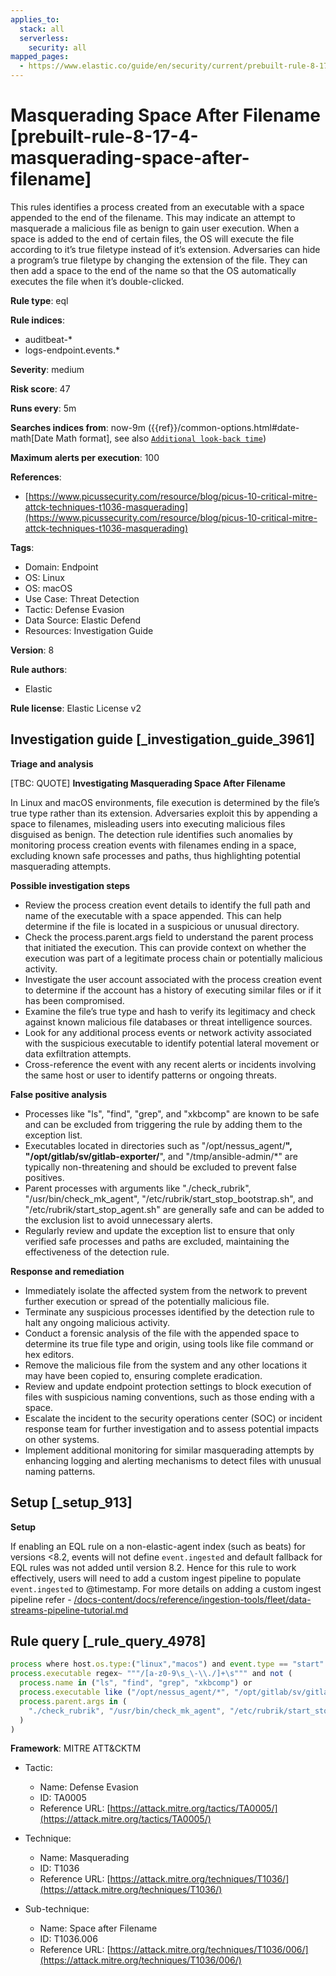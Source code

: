 ```yaml
---
applies_to:
  stack: all
  serverless:
    security: all
mapped_pages:
  - https://www.elastic.co/guide/en/security/current/prebuilt-rule-8-17-4-masquerading-space-after-filename.html
---
```


# Masquerading Space After Filename [prebuilt-rule-8-17-4-masquerading-space-after-filename]

This rules identifies a process created from an executable with a space appended to the end of the filename. This may indicate an attempt to masquerade a malicious file as benign to gain user execution. When a space is added to the end of certain files, the OS will execute the file according to it’s true filetype instead of it’s extension. Adversaries can hide a program’s true filetype by changing the extension of the file. They can then add a space to the end of the name so that the OS automatically executes the file when it’s double-clicked.

**Rule type**: eql

**Rule indices**:

* auditbeat-*
* logs-endpoint.events.*

**Severity**: medium

**Risk score**: 47

**Runs every**: 5m

**Searches indices from**: now-9m ({{ref}}/common-options.html#date-math[Date Math format], see also [`Additional look-back time`](docs-content://solutions/security/detect-and-alert/create-detection-rule.md#rule-schedule))

**Maximum alerts per execution**: 100

**References**:

* [https://www.picussecurity.com/resource/blog/picus-10-critical-mitre-attck-techniques-t1036-masquerading](https://www.picussecurity.com/resource/blog/picus-10-critical-mitre-attck-techniques-t1036-masquerading)

**Tags**:

* Domain: Endpoint
* OS: Linux
* OS: macOS
* Use Case: Threat Detection
* Tactic: Defense Evasion
* Data Source: Elastic Defend
* Resources: Investigation Guide

**Version**: 8

**Rule authors**:

* Elastic

**Rule license**: Elastic License v2

## Investigation guide [_investigation_guide_3961]

**Triage and analysis**

[TBC: QUOTE]
**Investigating Masquerading Space After Filename**

In Linux and macOS environments, file execution is determined by the file’s true type rather than its extension. Adversaries exploit this by appending a space to filenames, misleading users into executing malicious files disguised as benign. The detection rule identifies such anomalies by monitoring process creation events with filenames ending in a space, excluding known safe processes and paths, thus highlighting potential masquerading attempts.

**Possible investigation steps**

* Review the process creation event details to identify the full path and name of the executable with a space appended. This can help determine if the file is located in a suspicious or unusual directory.
* Check the process.parent.args field to understand the parent process that initiated the execution. This can provide context on whether the execution was part of a legitimate process chain or potentially malicious activity.
* Investigate the user account associated with the process creation event to determine if the account has a history of executing similar files or if it has been compromised.
* Examine the file’s true type and hash to verify its legitimacy and check against known malicious file databases or threat intelligence sources.
* Look for any additional process events or network activity associated with the suspicious executable to identify potential lateral movement or data exfiltration attempts.
* Cross-reference the event with any recent alerts or incidents involving the same host or user to identify patterns or ongoing threats.

**False positive analysis**

* Processes like "ls", "find", "grep", and "xkbcomp" are known to be safe and can be excluded from triggering the rule by adding them to the exception list.
* Executables located in directories such as "/opt/nessus_agent/**", "/opt/gitlab/sv/gitlab-exporter/**", and "/tmp/ansible-admin/*" are typically non-threatening and should be excluded to prevent false positives.
* Parent processes with arguments like "./check_rubrik", "/usr/bin/check_mk_agent", "/etc/rubrik/start_stop_bootstrap.sh", and "/etc/rubrik/start_stop_agent.sh" are generally safe and can be added to the exclusion list to avoid unnecessary alerts.
* Regularly review and update the exception list to ensure that only verified safe processes and paths are excluded, maintaining the effectiveness of the detection rule.

**Response and remediation**

* Immediately isolate the affected system from the network to prevent further execution or spread of the potentially malicious file.
* Terminate any suspicious processes identified by the detection rule to halt any ongoing malicious activity.
* Conduct a forensic analysis of the file with the appended space to determine its true file type and origin, using tools like file command or hex editors.
* Remove the malicious file from the system and any other locations it may have been copied to, ensuring complete eradication.
* Review and update endpoint protection settings to block execution of files with suspicious naming conventions, such as those ending with a space.
* Escalate the incident to the security operations center (SOC) or incident response team for further investigation and to assess potential impacts on other systems.
* Implement additional monitoring for similar masquerading attempts by enhancing logging and alerting mechanisms to detect files with unusual naming patterns.


## Setup [_setup_913]

**Setup**

If enabling an EQL rule on a non-elastic-agent index (such as beats) for versions <8.2, events will not define `event.ingested` and default fallback for EQL rules was not added until version 8.2. Hence for this rule to work effectively, users will need to add a custom ingest pipeline to populate `event.ingested` to @timestamp. For more details on adding a custom ingest pipeline refer - [/docs-content/docs/reference/ingestion-tools/fleet/data-streams-pipeline-tutorial.md](docs-content://reference/ingestion-tools/fleet/data-streams-pipeline-tutorial.md)


## Rule query [_rule_query_4978]

```js
process where host.os.type:("linux","macos") and event.type == "start" and
process.executable regex~ """/[a-z0-9\s_\-\\./]+\s""" and not (
  process.name in ("ls", "find", "grep", "xkbcomp") or
  process.executable like ("/opt/nessus_agent/*", "/opt/gitlab/sv/gitlab-exporter/*", "/tmp/ansible-admin/*") or
  process.parent.args in (
    "./check_rubrik", "/usr/bin/check_mk_agent", "/etc/rubrik/start_stop_bootstrap.sh", "/etc/rubrik/start_stop_agent.sh"
  )
)
```

**Framework**: MITRE ATT&CKTM

* Tactic:

    * Name: Defense Evasion
    * ID: TA0005
    * Reference URL: [https://attack.mitre.org/tactics/TA0005/](https://attack.mitre.org/tactics/TA0005/)

* Technique:

    * Name: Masquerading
    * ID: T1036
    * Reference URL: [https://attack.mitre.org/techniques/T1036/](https://attack.mitre.org/techniques/T1036/)

* Sub-technique:

    * Name: Space after Filename
    * ID: T1036.006
    * Reference URL: [https://attack.mitre.org/techniques/T1036/006/](https://attack.mitre.org/techniques/T1036/006/)



